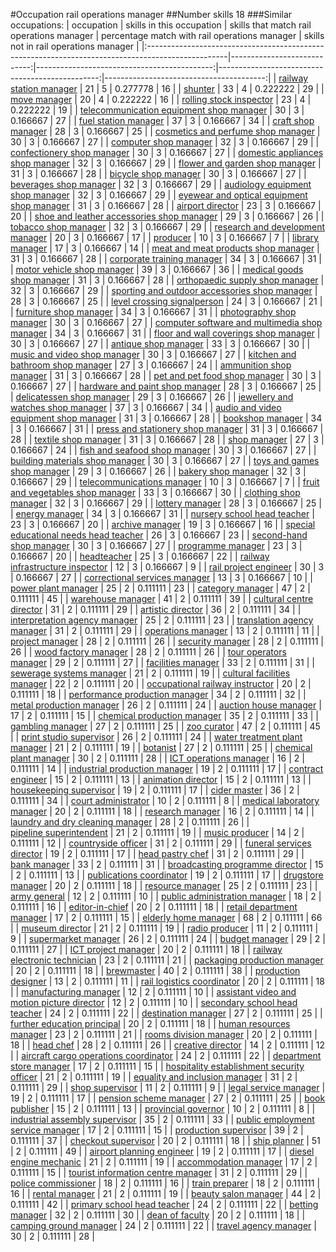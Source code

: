 #Occupation rail operations manager
##Number skills 18
###Similar occupations:
| occupation                                                                                        |   skills in this occupation |   skills that match rail operations manager |   percentage match with rail operations manager |   skills not in rail operations manager |
|:--------------------------------------------------------------------------------------------------|----------------------------:|--------------------------------------------:|------------------------------------------------:|----------------------------------------:|
| [railway station manager](railway_station_manager.md)                                             |                          21 |                                           5 |                                        0.277778 |                                      16 |
| [shunter](shunter.md)                                                                             |                          33 |                                           4 |                                        0.222222 |                                      29 |
| [move manager](move_manager.md)                                                                   |                          20 |                                           4 |                                        0.222222 |                                      16 |
| [rolling stock inspector](rolling_stock_inspector.md)                                             |                          23 |                                           4 |                                        0.222222 |                                      19 |
| [telecommunication equipment shop manager](telecommunication_equipment_shop_manager.md)           |                          30 |                                           3 |                                        0.166667 |                                      27 |
| [fuel station manager](fuel_station_manager.md)                                                   |                          37 |                                           3 |                                        0.166667 |                                      34 |
| [craft shop manager](craft_shop_manager.md)                                                       |                          28 |                                           3 |                                        0.166667 |                                      25 |
| [cosmetics and perfume shop manager](cosmetics_and_perfume_shop_manager.md)                       |                          30 |                                           3 |                                        0.166667 |                                      27 |
| [computer shop manager](computer_shop_manager.md)                                                 |                          32 |                                           3 |                                        0.166667 |                                      29 |
| [confectionery shop manager](confectionery_shop_manager.md)                                       |                          30 |                                           3 |                                        0.166667 |                                      27 |
| [domestic appliances shop manager](domestic_appliances_shop_manager.md)                           |                          32 |                                           3 |                                        0.166667 |                                      29 |
| [flower and garden shop manager](flower_and_garden_shop_manager.md)                               |                          31 |                                           3 |                                        0.166667 |                                      28 |
| [bicycle shop manager](bicycle_shop_manager.md)                                                   |                          30 |                                           3 |                                        0.166667 |                                      27 |
| [beverages shop manager](beverages_shop_manager.md)                                               |                          32 |                                           3 |                                        0.166667 |                                      29 |
| [audiology equipment shop manager](audiology_equipment_shop_manager.md)                           |                          32 |                                           3 |                                        0.166667 |                                      29 |
| [eyewear and optical equipment shop manager](eyewear_and_optical_equipment_shop_manager.md)       |                          31 |                                           3 |                                        0.166667 |                                      28 |
| [airport director](airport_director.md)                                                           |                          23 |                                           3 |                                        0.166667 |                                      20 |
| [shoe and leather accessories shop manager](shoe_and_leather_accessories_shop_manager.md)         |                          29 |                                           3 |                                        0.166667 |                                      26 |
| [tobacco shop manager](tobacco_shop_manager.md)                                                   |                          32 |                                           3 |                                        0.166667 |                                      29 |
| [research and development manager](research_and_development_manager.md)                           |                          20 |                                           3 |                                        0.166667 |                                      17 |
| [producer](producer.md)                                                                           |                          10 |                                           3 |                                        0.166667 |                                       7 |
| [library manager](library_manager.md)                                                             |                          17 |                                           3 |                                        0.166667 |                                      14 |
| [meat and meat products shop manager](meat_and_meat_products_shop_manager.md)                     |                          31 |                                           3 |                                        0.166667 |                                      28 |
| [corporate training manager](corporate_training_manager.md)                                       |                          34 |                                           3 |                                        0.166667 |                                      31 |
| [motor vehicle shop manager](motor_vehicle_shop_manager.md)                                       |                          39 |                                           3 |                                        0.166667 |                                      36 |
| [medical goods shop manager](medical_goods_shop_manager.md)                                       |                          31 |                                           3 |                                        0.166667 |                                      28 |
| [orthopaedic supply shop manager](orthopaedic_supply_shop_manager.md)                             |                          32 |                                           3 |                                        0.166667 |                                      29 |
| [sporting and outdoor accessories shop manager](sporting_and_outdoor_accessories_shop_manager.md) |                          28 |                                           3 |                                        0.166667 |                                      25 |
| [level crossing signalperson](level_crossing_signalperson.md)                                     |                          24 |                                           3 |                                        0.166667 |                                      21 |
| [furniture shop manager](furniture_shop_manager.md)                                               |                          34 |                                           3 |                                        0.166667 |                                      31 |
| [photography shop manager](photography_shop_manager.md)                                           |                          30 |                                           3 |                                        0.166667 |                                      27 |
| [computer software and multimedia shop manager](computer_software_and_multimedia_shop_manager.md) |                          34 |                                           3 |                                        0.166667 |                                      31 |
| [floor and wall coverings shop manager](floor_and_wall_coverings_shop_manager.md)                 |                          30 |                                           3 |                                        0.166667 |                                      27 |
| [antique shop manager](antique_shop_manager.md)                                                   |                          33 |                                           3 |                                        0.166667 |                                      30 |
| [music and video shop manager](music_and_video_shop_manager.md)                                   |                          30 |                                           3 |                                        0.166667 |                                      27 |
| [kitchen and bathroom shop manager](kitchen_and_bathroom_shop_manager.md)                         |                          27 |                                           3 |                                        0.166667 |                                      24 |
| [ammunition shop manager](ammunition_shop_manager.md)                                             |                          31 |                                           3 |                                        0.166667 |                                      28 |
| [pet and pet food shop manager](pet_and_pet_food_shop_manager.md)                                 |                          30 |                                           3 |                                        0.166667 |                                      27 |
| [hardware and paint shop manager](hardware_and_paint_shop_manager.md)                             |                          28 |                                           3 |                                        0.166667 |                                      25 |
| [delicatessen shop manager](delicatessen_shop_manager.md)                                         |                          29 |                                           3 |                                        0.166667 |                                      26 |
| [jewellery and watches shop manager](jewellery_and_watches_shop_manager.md)                       |                          37 |                                           3 |                                        0.166667 |                                      34 |
| [audio and video equipment shop manager](audio_and_video_equipment_shop_manager.md)               |                          31 |                                           3 |                                        0.166667 |                                      28 |
| [bookshop manager](bookshop_manager.md)                                                           |                          34 |                                           3 |                                        0.166667 |                                      31 |
| [press and stationery shop manager](press_and_stationery_shop_manager.md)                         |                          31 |                                           3 |                                        0.166667 |                                      28 |
| [textile shop manager](textile_shop_manager.md)                                                   |                          31 |                                           3 |                                        0.166667 |                                      28 |
| [shop manager](shop_manager.md)                                                                   |                          27 |                                           3 |                                        0.166667 |                                      24 |
| [fish and seafood shop manager](fish_and_seafood_shop_manager.md)                                 |                          30 |                                           3 |                                        0.166667 |                                      27 |
| [building materials shop manager](building_materials_shop_manager.md)                             |                          30 |                                           3 |                                        0.166667 |                                      27 |
| [toys and games shop manager](toys_and_games_shop_manager.md)                                     |                          29 |                                           3 |                                        0.166667 |                                      26 |
| [bakery shop manager](bakery_shop_manager.md)                                                     |                          32 |                                           3 |                                        0.166667 |                                      29 |
| [telecommunications manager](telecommunications_manager.md)                                       |                          10 |                                           3 |                                        0.166667 |                                       7 |
| [fruit and vegetables shop manager](fruit_and_vegetables_shop_manager.md)                         |                          33 |                                           3 |                                        0.166667 |                                      30 |
| [clothing shop manager](clothing_shop_manager.md)                                                 |                          32 |                                           3 |                                        0.166667 |                                      29 |
| [lottery manager](lottery_manager.md)                                                             |                          28 |                                           3 |                                        0.166667 |                                      25 |
| [energy manager](energy_manager.md)                                                               |                          34 |                                           3 |                                        0.166667 |                                      31 |
| [nursery school head teacher](nursery_school_head_teacher.md)                                     |                          23 |                                           3 |                                        0.166667 |                                      20 |
| [archive manager](archive_manager.md)                                                             |                          19 |                                           3 |                                        0.166667 |                                      16 |
| [special educational needs head teacher](special_educational_needs_head_teacher.md)               |                          26 |                                           3 |                                        0.166667 |                                      23 |
| [second-hand shop manager](second-hand_shop_manager.md)                                           |                          30 |                                           3 |                                        0.166667 |                                      27 |
| [programme manager](programme_manager.md)                                                         |                          23 |                                           3 |                                        0.166667 |                                      20 |
| [headteacher](headteacher.md)                                                                     |                          25 |                                           3 |                                        0.166667 |                                      22 |
| [railway infrastructure inspector](railway_infrastructure_inspector.md)                           |                          12 |                                           3 |                                        0.166667 |                                       9 |
| [rail project engineer](rail_project_engineer.md)                                                 |                          30 |                                           3 |                                        0.166667 |                                      27 |
| [correctional services manager](correctional_services_manager.md)                                 |                          13 |                                           3 |                                        0.166667 |                                      10 |
| [power plant manager](power_plant_manager.md)                                                     |                          25 |                                           2 |                                        0.111111 |                                      23 |
| [category manager](category_manager.md)                                                           |                          47 |                                           2 |                                        0.111111 |                                      45 |
| [warehouse manager](warehouse_manager.md)                                                         |                          41 |                                           2 |                                        0.111111 |                                      39 |
| [cultural centre director](cultural_centre_director.md)                                           |                          31 |                                           2 |                                        0.111111 |                                      29 |
| [artistic director](artistic_director.md)                                                         |                          36 |                                           2 |                                        0.111111 |                                      34 |
| [interpretation agency manager](interpretation_agency_manager.md)                                 |                          25 |                                           2 |                                        0.111111 |                                      23 |
| [translation agency manager](translation_agency_manager.md)                                       |                          31 |                                           2 |                                        0.111111 |                                      29 |
| [operations manager](operations_manager.md)                                                       |                          13 |                                           2 |                                        0.111111 |                                      11 |
| [project manager](project_manager.md)                                                             |                          28 |                                           2 |                                        0.111111 |                                      26 |
| [security manager](security_manager.md)                                                           |                          28 |                                           2 |                                        0.111111 |                                      26 |
| [wood factory manager](wood_factory_manager.md)                                                   |                          28 |                                           2 |                                        0.111111 |                                      26 |
| [tour operators manager](tour_operators_manager.md)                                               |                          29 |                                           2 |                                        0.111111 |                                      27 |
| [facilities manager](facilities_manager.md)                                                       |                          33 |                                           2 |                                        0.111111 |                                      31 |
| [sewerage systems manager](sewerage_systems_manager.md)                                           |                          21 |                                           2 |                                        0.111111 |                                      19 |
| [cultural facilities manager](cultural_facilities_manager.md)                                     |                          22 |                                           2 |                                        0.111111 |                                      20 |
| [occupational railway instructor](occupational_railway_instructor.md)                             |                          20 |                                           2 |                                        0.111111 |                                      18 |
| [performance production manager](performance_production_manager.md)                               |                          34 |                                           2 |                                        0.111111 |                                      32 |
| [metal production manager](metal_production_manager.md)                                           |                          26 |                                           2 |                                        0.111111 |                                      24 |
| [auction house manager](auction_house_manager.md)                                                 |                          17 |                                           2 |                                        0.111111 |                                      15 |
| [chemical production manager](chemical_production_manager.md)                                     |                          35 |                                           2 |                                        0.111111 |                                      33 |
| [gambling manager](gambling_manager.md)                                                           |                          27 |                                           2 |                                        0.111111 |                                      25 |
| [zoo curator](zoo_curator.md)                                                                     |                          47 |                                           2 |                                        0.111111 |                                      45 |
| [print studio supervisor](print_studio_supervisor.md)                                             |                          26 |                                           2 |                                        0.111111 |                                      24 |
| [water treatment plant manager](water_treatment_plant_manager.md)                                 |                          21 |                                           2 |                                        0.111111 |                                      19 |
| [botanist](botanist.md)                                                                           |                          27 |                                           2 |                                        0.111111 |                                      25 |
| [chemical plant manager](chemical_plant_manager.md)                                               |                          30 |                                           2 |                                        0.111111 |                                      28 |
| [ICT operations manager](ICT_operations_manager.md)                                               |                          16 |                                           2 |                                        0.111111 |                                      14 |
| [industrial production manager](industrial_production_manager.md)                                 |                          19 |                                           2 |                                        0.111111 |                                      17 |
| [contract engineer](contract_engineer.md)                                                         |                          15 |                                           2 |                                        0.111111 |                                      13 |
| [animation director](animation_director.md)                                                       |                          15 |                                           2 |                                        0.111111 |                                      13 |
| [housekeeping supervisor](housekeeping_supervisor.md)                                             |                          19 |                                           2 |                                        0.111111 |                                      17 |
| [cider master](cider_master.md)                                                                   |                          36 |                                           2 |                                        0.111111 |                                      34 |
| [court administrator](court_administrator.md)                                                     |                          10 |                                           2 |                                        0.111111 |                                       8 |
| [medical laboratory manager](medical_laboratory_manager.md)                                       |                          20 |                                           2 |                                        0.111111 |                                      18 |
| [research manager](research_manager.md)                                                           |                          16 |                                           2 |                                        0.111111 |                                      14 |
| [laundry and dry cleaning manager](laundry_and_dry_cleaning_manager.md)                           |                          28 |                                           2 |                                        0.111111 |                                      26 |
| [pipeline superintendent](pipeline superintendent.md)                                             |                          21 |                                           2 |                                        0.111111 |                                      19 |
| [music producer](music_producer.md)                                                               |                          14 |                                           2 |                                        0.111111 |                                      12 |
| [countryside officer](countryside_officer.md)                                                     |                          31 |                                           2 |                                        0.111111 |                                      29 |
| [funeral services director](funeral_services_director.md)                                         |                          19 |                                           2 |                                        0.111111 |                                      17 |
| [head pastry chef](head_pastry_chef.md)                                                           |                          31 |                                           2 |                                        0.111111 |                                      29 |
| [bank manager](bank_manager.md)                                                                   |                          33 |                                           2 |                                        0.111111 |                                      31 |
| [broadcasting programme director](broadcasting_programme_director.md)                             |                          15 |                                           2 |                                        0.111111 |                                      13 |
| [publications coordinator](publications_coordinator.md)                                           |                          19 |                                           2 |                                        0.111111 |                                      17 |
| [drugstore manager](drugstore_manager.md)                                                         |                          20 |                                           2 |                                        0.111111 |                                      18 |
| [resource manager](resource_manager.md)                                                           |                          25 |                                           2 |                                        0.111111 |                                      23 |
| [army general](army_general.md)                                                                   |                          12 |                                           2 |                                        0.111111 |                                      10 |
| [public administration manager](public_administration_manager.md)                                 |                          18 |                                           2 |                                        0.111111 |                                      16 |
| [editor-in-chief](editor-in-chief.md)                                                             |                          20 |                                           2 |                                        0.111111 |                                      18 |
| [retail department manager](retail_department_manager.md)                                         |                          17 |                                           2 |                                        0.111111 |                                      15 |
| [elderly home manager](elderly_home_manager.md)                                                   |                          68 |                                           2 |                                        0.111111 |                                      66 |
| [museum director](museum_director.md)                                                             |                          21 |                                           2 |                                        0.111111 |                                      19 |
| [radio producer](radio_producer.md)                                                               |                          11 |                                           2 |                                        0.111111 |                                       9 |
| [supermarket manager](supermarket_manager.md)                                                     |                          26 |                                           2 |                                        0.111111 |                                      24 |
| [budget manager](budget_manager.md)                                                               |                          29 |                                           2 |                                        0.111111 |                                      27 |
| [ICT project manager](ICT_project_manager.md)                                                     |                          20 |                                           2 |                                        0.111111 |                                      18 |
| [railway electronic technician](railway_electronic_technician.md)                                 |                          23 |                                           2 |                                        0.111111 |                                      21 |
| [packaging production manager](packaging_production_manager.md)                                   |                          20 |                                           2 |                                        0.111111 |                                      18 |
| [brewmaster](brewmaster.md)                                                                       |                          40 |                                           2 |                                        0.111111 |                                      38 |
| [production designer](production_designer.md)                                                     |                          13 |                                           2 |                                        0.111111 |                                      11 |
| [rail logistics coordinator](rail_logistics_coordinator.md)                                       |                          20 |                                           2 |                                        0.111111 |                                      18 |
| [manufacturing manager](manufacturing_manager.md)                                                 |                          12 |                                           2 |                                        0.111111 |                                      10 |
| [assistant video and motion picture director](assistant_video_and_motion_picture_director.md)     |                          12 |                                           2 |                                        0.111111 |                                      10 |
| [secondary school head teacher](secondary_school_head_teacher.md)                                 |                          24 |                                           2 |                                        0.111111 |                                      22 |
| [destination manager](destination_manager.md)                                                     |                          27 |                                           2 |                                        0.111111 |                                      25 |
| [further education principal](further_education_principal.md)                                     |                          20 |                                           2 |                                        0.111111 |                                      18 |
| [human resources manager](human_resources_manager.md)                                             |                          23 |                                           2 |                                        0.111111 |                                      21 |
| [rooms division manager](rooms_division_manager.md)                                               |                          20 |                                           2 |                                        0.111111 |                                      18 |
| [head chef](head_chef.md)                                                                         |                          28 |                                           2 |                                        0.111111 |                                      26 |
| [creative director](creative_director.md)                                                         |                          14 |                                           2 |                                        0.111111 |                                      12 |
| [aircraft cargo operations coordinator](aircraft_cargo_operations_coordinator.md)                 |                          24 |                                           2 |                                        0.111111 |                                      22 |
| [department store manager](department_store_manager.md)                                           |                          17 |                                           2 |                                        0.111111 |                                      15 |
| [hospitality establishment security officer](hospitality_establishment_security_officer.md)       |                          21 |                                           2 |                                        0.111111 |                                      19 |
| [equality and inclusion manager](equality_and_inclusion_manager.md)                               |                          31 |                                           2 |                                        0.111111 |                                      29 |
| [shop supervisor](shop_supervisor.md)                                                             |                          11 |                                           2 |                                        0.111111 |                                       9 |
| [legal service manager](legal_service_manager.md)                                                 |                          19 |                                           2 |                                        0.111111 |                                      17 |
| [pension scheme manager](pension_scheme_manager.md)                                               |                          27 |                                           2 |                                        0.111111 |                                      25 |
| [book publisher](book_publisher.md)                                                               |                          15 |                                           2 |                                        0.111111 |                                      13 |
| [provincial governor](provincial_governor.md)                                                     |                          10 |                                           2 |                                        0.111111 |                                       8 |
| [industrial assembly supervisor](industrial_assembly_supervisor.md)                               |                          35 |                                           2 |                                        0.111111 |                                      33 |
| [public employment service manager](public_employment_service_manager.md)                         |                          17 |                                           2 |                                        0.111111 |                                      15 |
| [production supervisor](production_supervisor.md)                                                 |                          39 |                                           2 |                                        0.111111 |                                      37 |
| [checkout supervisor](checkout_supervisor.md)                                                     |                          20 |                                           2 |                                        0.111111 |                                      18 |
| [ship planner](ship_planner.md)                                                                   |                          51 |                                           2 |                                        0.111111 |                                      49 |
| [airport planning engineer](airport_planning_engineer.md)                                         |                          19 |                                           2 |                                        0.111111 |                                      17 |
| [diesel engine mechanic](diesel_engine_mechanic.md)                                               |                          21 |                                           2 |                                        0.111111 |                                      19 |
| [accommodation manager](accommodation_manager.md)                                                 |                          17 |                                           2 |                                        0.111111 |                                      15 |
| [tourist information centre manager](tourist_information_centre_manager.md)                       |                          31 |                                           2 |                                        0.111111 |                                      29 |
| [police commissioner](police_commissioner.md)                                                     |                          18 |                                           2 |                                        0.111111 |                                      16 |
| [train preparer](train_preparer.md)                                                               |                          18 |                                           2 |                                        0.111111 |                                      16 |
| [rental manager](rental_manager.md)                                                               |                          21 |                                           2 |                                        0.111111 |                                      19 |
| [beauty salon manager](beauty_salon_manager.md)                                                   |                          44 |                                           2 |                                        0.111111 |                                      42 |
| [primary school head teacher](primary_school_head_teacher.md)                                     |                          24 |                                           2 |                                        0.111111 |                                      22 |
| [betting manager](betting_manager.md)                                                             |                          32 |                                           2 |                                        0.111111 |                                      30 |
| [dean of faculty](dean_of_faculty.md)                                                             |                          20 |                                           2 |                                        0.111111 |                                      18 |
| [camping ground manager](camping_ground_manager.md)                                               |                          24 |                                           2 |                                        0.111111 |                                      22 |
| [travel agency manager](travel_agency_manager.md)                                                 |                          30 |                                           2 |                                        0.111111 |                                      28 |
